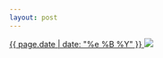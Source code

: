 ```yaml
---
layout: post
---
```


<p>
  <a href="/196">
    <time>{{ page.date | date: "%e %B %Y" }}</time>
    <img src="{{ site.assets_url }}/196.jpg">
  </a>
  
</p>
